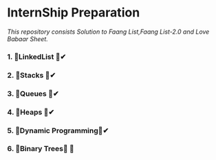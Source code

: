 # InternShip Preparation
_This repository consists Solution to Faang List,Faang List-2.0 and Love Babaar Sheet._

### 1.  🔅LinkedList 🔅✔
### 2.  🔅Stacks     🔅✔
### 3.  🔅Queues     🔅✔
### 4.  🔅Heaps      🔅✔
### 5.  🔅Dynamic Programming🔅✔
### 6.  🔅Binary Trees🔅 👀


